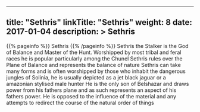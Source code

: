
---
title: "Sethris"
linkTitle: "Sethris"
weight: 8
date: 2017-01-04
description: >
 Sethris
---

{{% pageinfo %}}
Sethris
{{% /pageinfo %}}
Sethris the Stalker is the God of Balance and Master of the Hunt. Worshipped by most tribal and feral races he is popular particularly among the Chunel  Sethris rules over the Plane of Balance and represents the balance of nature  Sethris can take many forms and is often worshipped by those who inhabit the dangerous jungles of Solinia, he is usually depicted as a jet black jaguar or a amazonian stylised male hunter  He is the only son of Belshazar and draws power from his fathers plane and as such represents an aspect of his fathers power. He is opposed to the influence of the material and any attempts to redirect the course of the natural order of things
